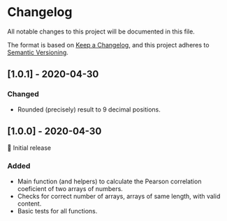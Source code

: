 # Changelog

All notable changes to this project will be documented in this file.

The format is based on [Keep a Changelog](https://keepachangelog.com/en/1.0.0/),
and this project adheres to [Semantic Versioning](https://semver.org/spec/v2.0.0.html).

## [1.0.1] - 2020-04-30

### Changed

- Rounded (precisely) result to 9 decimal positions.

## [1.0.0] - 2020-04-30

🎊 Initial release

### Added

- Main function (and helpers) to calculate the Pearson correlation coeficient of two arrays of numbers.
- Checks for correct number of arrays, arrays of same length, with valid content.
- Basic tests for all functions.
